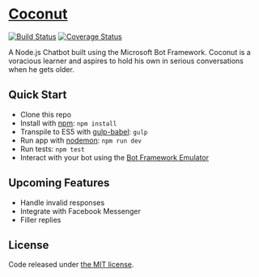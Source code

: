 # [Coconut](https://lyzs90.github.io/projects/)

[![Build Status](https://travis-ci.org/lyzs90/Coconut.svg?branch=master)](https://travis-ci.org/lyzs90/Coconut) [![Coverage Status](https://coveralls.io/repos/github/lyzs90/Coconut/badge.svg?branch=master)](https://coveralls.io/github/lyzs90/Coconut?branch=master)

A Node.js Chatbot built using the Microsoft Bot Framework. Coconut is a voracious learner and aspires to hold his own in serious conversations when he gets older.

## Quick Start

- Clone this repo
- Install with [npm](https://www.npmjs.com): `npm install`
- Transpile to ES5 with [gulp-babel](https://www.npmjs.com/package/gulp-babel): `gulp`
- Run app with [nodemon](http://nodemon.io/): `npm run dev`
- Run tests: `npm test`
- Interact with your bot using the [Bot Framework Emulator](https://download.botframework.com/bf-v3/tools/emulator/publish.htm)

## Upcoming Features

- Handle invalid responses
- Integrate with Facebook Messenger
- Filler replies

## License

Code released under [the MIT license](https://github.com/lyzs90/Coconut/blob/master/LICENSE).

